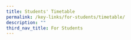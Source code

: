 ```yaml
---
title: Students' Timetable
permalink: /key-links/for-students/timetable/
description: ""
third_nav_title: For Students
---
```

